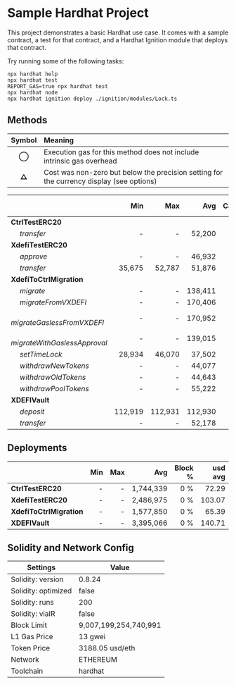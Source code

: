 # Sample Hardhat Project

This project demonstrates a basic Hardhat use case. It comes with a sample contract, a test for that contract, and a Hardhat Ignition module that deploys that contract.

Try running some of the following tasks:

```shell
npx hardhat help
npx hardhat test
REPORT_GAS=true npx hardhat test
npx hardhat node
npx hardhat ignition deploy ./ignition/modules/Lock.ts
```


## Methods
| **Symbol** | **Meaning**                                                                              |
| :--------: | :--------------------------------------------------------------------------------------- |
|    **◯**   | Execution gas for this method does not include intrinsic gas overhead                    |
|    **△**   | Cost was non-zero but below the precision setting for the currency display (see options) |

|                                     |     Min |     Max |     Avg | Calls | usd avg |
| :---------------------------------- | ------: | ------: | ------: | ----: | ------: |
| **CtrlTestERC20**                   |         |         |         |       |         |
|        *transfer*                   |       - |       - |  52,200 |    24 |    2.16 |
| **XdefiTestERC20**                  |         |         |         |       |         |
|        *approve*                    |       - |       - |  46,932 |     6 |    1.95 |
|        *transfer*                   |  35,675 |  52,787 |  51,876 |    19 |    2.15 |
| **XdefiToCtrlMigration**            |         |         |         |       |         |
|        *migrate*                    |       - |       - | 138,411 |     5 |    5.74 |
|        *migrateFromVXDEFI*          |       - |       - | 170,406 |     5 |    7.06 |
|        *migrateGaslessFromVXDEFI*   |       - |       - | 170,952 |     5 |    7.09 |
|        *migrateWithGaslessApproval* |       - |       - | 139,015 |     5 |    5.76 |
|        *setTimeLock*                |  28,934 |  46,070 |  37,502 |     2 |    1.55 |
|        *withdrawNewTokens*          |       - |       - |  44,077 |     1 |    1.83 |
|        *withdrawOldTokens*          |       - |       - |  44,643 |     1 |    1.85 |
|        *withdrawPoolTokens*         |       - |       - |  55,222 |     1 |    2.29 |
| **XDEFIVault**                      |         |         |         |       |         |
|        *deposit*                    | 112,919 | 112,931 | 112,930 |    12 |    4.68 |
|        *transfer*                   |       - |       - |  52,178 |     2 |    2.16 |

## Deployments
|                          | Min | Max  |       Avg | Block % | usd avg |
| :----------------------- | --: | ---: | --------: | ------: | ------: |
| **CtrlTestERC20**        |   - |    - | 1,744,339 |     0 % |   72.29 |
| **XdefiTestERC20**       |   - |    - | 2,486,975 |     0 % |  103.07 |
| **XdefiToCtrlMigration** |   - |    - | 1,577,850 |     0 % |   65.39 |
| **XDEFIVault**           |   - |    - | 3,395,066 |     0 % |  140.71 |

## Solidity and Network Config
| **Settings**        | **Value**             |
| ------------------- | --------------------- |
| Solidity: version   | 0.8.24                |
| Solidity: optimized | false                 |
| Solidity: runs      | 200                   |
| Solidity: viaIR     | false                 |
| Block Limit         | 9,007,199,254,740,991 |
| L1 Gas Price        | 13 gwei               |
| Token Price         | 3188.05 usd/eth       |
| Network             | ETHEREUM              |
| Toolchain           | hardhat               |



